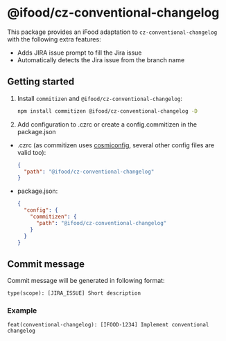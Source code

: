 # @ifood/cz-conventional-changelog

This package provides an iFood adaptation to `cz-conventional-changelog` with the following extra features:

- Adds JIRA issue prompt to fill the Jira issue
- Automatically detects the Jira issue from the branch name

## Getting started

1. Install `commitizen` and `@ifood/cz-conventional-changelog`:

   ```bash
   npm install commitizen @ifood/cz-conventional-changelog -D
   ```

2. Add configuration to .czrc or create a config.commitizen in the package.json

- .czrc (as commitizen uses [cosmiconfig](https://github.com/davidtheclark/cosmiconfig), several other config files are valid too):

  ```json
  {
    "path": "@ifood/cz-conventional-changelog"
  }
  ```

- package.json:

  ```json
  {
    "config": {
      "commitizen": {
        "path": "@ifood/cz-conventional-changelog"
      }
    }
  }
  ```

## Commit message

Commit message will be generated in following format:

```
type(scope): [JIRA_ISSUE] Short description
```

### Example

```
feat(conventional-changelog): [IFOOD-1234] Implement conventional changelog
```
